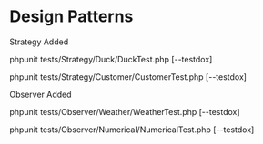 # Design Patterns

Strategy Added

phpunit tests/Strategy/Duck/DuckTest.php  [--testdox]

phpunit tests/Strategy/Customer/CustomerTest.php [--testdox]

Observer Added

phpunit tests/Observer/Weather/WeatherTest.php [--testdox]

phpunit tests/Observer/Numerical/NumericalTest.php [--testdox]